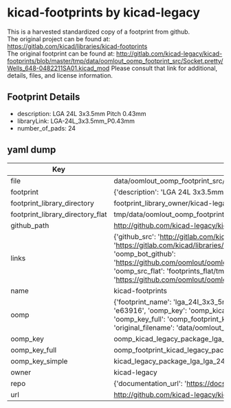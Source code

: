 # kicad-footprints by kicad-legacy  
This is a harvested standardized copy of a footprint from github.  
The original project can be found at:  
https://gitlab.com/kicad/libraries/kicad-footprints  
The original footprint can be found at:
http://gitlab.com/kicad-legacy/kicad-footprints/blob/master/tmp/data/oomlout_oomp_footprint_src/Socket.pretty/Wells_648-0482211SA01.kicad_mod
Please consult that link for additional, details, files, and license information.  
## Footprint Details
* description: LGA 24L 3x3.5mm Pitch 0.43mm  
* libraryLink: LGA-24L_3x3.5mm_P0.43mm  
* number_of_pads: 24  
## yaml dump  
| Key | Value |  
| --- | --- |  
| file | data/oomlout_oomp_footprint_src/kicad-footprints/Package_LGA.pretty/LGA-24L_3x3.5mm_P0.43mm.kicad_mod |  
| footprint | {'description': 'LGA 24L 3x3.5mm Pitch 0.43mm', 'libraryLink': 'LGA-24L_3x3.5mm_P0.43mm', 'number_of_pads': 24} |  
| footprint_library_directory | footprint_library_owner/kicad-legacy_kicad-footprints |  
| footprint_library_directory_flat | tmp/data/oomlout_oomp_footprint_src/footprints_flat/kicad_legacy_package_lga_lga_24l_3x3_5mm_p0_43mm/working |  
| github_path | http://github.com/kicad-legacy/kicad-footprints/blob/master/tmp/data/oomlout_oomp_footprint_src/Package_LGA.pretty/LGA-24L_3x3.5mm_P0.43mm.kicad_mod |  
| links | {'github_src': 'http://gitlab.com/kicad-legacy/kicad-footprints/blob/master/tmp/data/oomlout_oomp_footprint_src/Socket.pretty/Wells_648-0482211SA01.kicad_mod', 'github_src_repo': 'https://gitlab.com/kicad/libraries/kicad-footprints', 'oomp_bot': 'tmp/data/oomlout_oomp_footprint_src/footprints/kicad_legacy_package_lga_lga_24l_3x3_5mm_p0_43mm/working', 'oomp_bot_github': 'https://github.com/oomlout/oomlout_oomp_footprint_bot/tree/main/tmp/data/oomlout_oomp_footprint_src/footprints/kicad_legacy_package_lga_lga_24l_3x3_5mm_p0_43mm/working', 'oomp_src_flat': 'footprints_flat/tmp/data/oomlout_oomp_footprint_src/footprints_flat/kicad_legacy_package_lga_lga_24l_3x3_5mm_p0_43mm/working', 'oomp_src_flat_github': 'https://github.com/oomlout/oomlout_oomp_footprint_src/tree/main/tmp/data/oomlout_oomp_footprint_src/footprints_flat/kicad_legacy_package_lga_lga_24l_3x3_5mm_p0_43mm/working'} |  
| name | kicad-footprints |  
| oomp | {'footprint_name': 'lga_24l_3x3_5mm_p0_43mm', 'library_name': 'package_lga', 'md5': 'e6391695fc7da6a2b26ef22b7ddf349d', 'md5_10': 'e6391695fc', 'md5_5': 'e6391', 'md5_6': 'e63916', 'oomp_key': 'oomp_kicad_legacy_package_lga_lga_24l_3x3_5mm_p0_43mm', 'oomp_key_extra': 'oomp_footprint_kicad_legacy_package_lga_lga_24l_3x3_5mm_p0_43mm', 'oomp_key_full': 'oomp_footprint_kicad_legacy_package_lga_lga_24l_3x3_5mm_p0_43mm_e63916', 'oomp_key_simple': 'kicad_legacy_package_lga_lga_24l_3x3_5mm_p0_43mm', 'original_filename': 'data/oomlout_oomp_footprint_src/kicad-footprints/Package_LGA.pretty/LGA-24L_3x3.5mm_P0.43mm.kicad_mod', 'owner_name': 'kicad_legacy'} |  
| oomp_key | oomp_kicad_legacy_package_lga_lga_24l_3x3_5mm_p0_43mm |  
| oomp_key_full | oomp_footprint_kicad_legacy_package_lga_lga_24l_3x3_5mm_p0_43mm |  
| oomp_key_simple | kicad_legacy_package_lga_lga_24l_3x3_5mm_p0_43mm |  
| owner | kicad-legacy |  
| repo | {'documentation_url': 'https://docs.github.com/rest/repos/repos#get-a-repository', 'message': 'Not Found'} |  
| url | http://github.com/kicad-legacy/kicad-footprints |  

